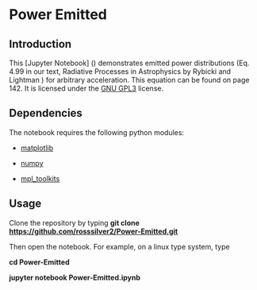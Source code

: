 # Power Emitted


## Introduction

This [Jupyter Notebook] () demonstrates emitted power distributions (Eq. 4.99 in our text, Radiative Processes in Astrophysics by Rybicki and Lightman ) for arbitrary acceleration. This equation can be found on page 142. It is licensed under the [GNU GPL3](https://www.gnu.org/licenses/gpl-3.0.en.html) license.

## Dependencies

The notebook requires the following python modules:

- [matplotlib](https://pypi.org/project/matplotlib/)

- [numpy](https://pypi.org/project/numpy/)

- [mpl_toolkits](https://matplotlib.org/mpl_toolkits/)



## Usage

Clone the repository by typing
**git clone https://github.com/rosssilver2/Power-Emitted.git**

Then open the notebook. For example, on a linux type system, type

**cd Power-Emitted**

**jupyter notebook Power-Emitted.ipynb**

